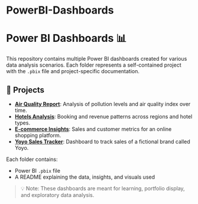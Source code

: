 # PowerBI-Dashboards

# Power BI Dashboards 📊

This repository contains multiple Power BI dashboards created for various data analysis scenarios. Each folder represents a self-contained project with the `.pbix` file and project-specific documentation.

## 📁 Projects

- **[Air Quality Report](./AirQuality-Report)**: Analysis of pollution levels and air quality index over time.
- **[Hotels Analysis](./Hotels-Analysis)**: Booking and revenue patterns across regions and hotel types.
- **[E-commerce Insights](./Ecommerce-Insights)**: Sales and customer metrics for an online shopping platform.
- **[Yoyo Sales Tracker](./Yoyo-Sales-Tracker)**: Dashboard to track sales of a fictional brand called Yoyo.

Each folder contains:
- Power BI `.pbix` file
- A README explaining the data, insights, and visuals used

> 💡 Note: These dashboards are meant for learning, portfolio display, and exploratory data analysis.

